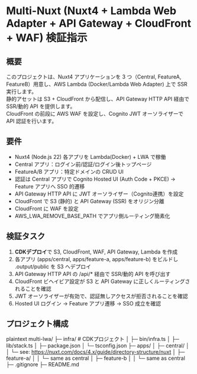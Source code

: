 # Multi-Nuxt (Nuxt4 + Lambda Web Adapter + API Gateway + CloudFront + WAF) 検証指示

## 概要
このプロジェクトは、Nuxt4 アプリケーションを 3 つ（Central, FeatureA, FeatureB）用意し、AWS Lambda (Docker/Lambda Web Adapter) 上で SSR 実行します。  
静的アセットは S3 + CloudFront から配信し、API Gateway HTTP API 経由で SSR/動的 API を提供します。  
CloudFront の前段に AWS WAF を設定し、Cognito JWT オーソライザーで API 認証を行います。

## 要件
- Nuxt4 (Node.js 22) 各アプリを Lambda(Docker) + LWA で稼働
- Central アプリ：ログイン前/認証/ログイン後トップページ
- FeatureA/B アプリ：特定ドメインの CRUD UI
- 認証は Central アプリで Cognito Hosted UI (Auth Code + PKCE) → Feature アプリへ SSO 的遷移
- API Gateway HTTP API に JWT オーソライザー（Cognito連携）を設定
- CloudFront で S3 (静的) と API Gateway (SSR) をオリジン分離
- CloudFront に WAF を設定
- AWS_LWA_REMOVE_BASE_PATH でアプリ側ルーティング簡素化

## 検証タスク
1. **CDKデプロイ**で S3, CloudFront, WAF, API Gateway, Lambda を作成
2. 各アプリ (apps/central, apps/feature-a, apps/feature-b) をビルドし .output/public を S3 へデプロイ
3. API Gateway HTTP API の /api/* 経由で SSR/動的 API を呼び出す
4. CloudFront ビヘイビア設定が S3 と API Gateway に正しくルーティングされることを確認
5. JWT オーソライザーが有効で、認証無しアクセスが拒否されることを確認
6. Hosted UI ログイン → Feature アプリ遷移 → SSO 成立を確認

## プロジェクト構成

plaintext
multi-lwa/
├─ infra/ # CDKプロジェクト
│ ├─ bin/infra.ts
│ ├─ lib/stack.ts
│ ├─ package.json
│ └─ tsconfig.json
├─ apps/
│ ├─ central/
│ │ └─ see: https://nuxt.com/docs/4.x/guide/directory-structure/nuxt
│ ├─ feature-a/
│ │ └─ same as central
│ ├─ feature-b
│ │ └─ same as central
├─ .gitignore
├─ README.md